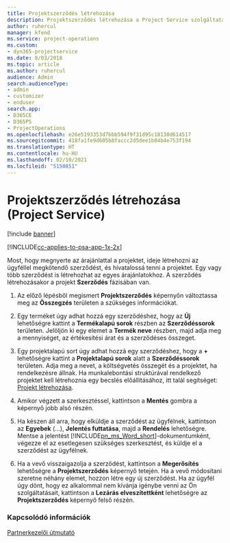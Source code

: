```yaml
---
title: Projektszerződés létrehozása
description: Projektszerződés létrehozása a Project Service szolgáltatásban
author: ruhercul
manager: kfend
ms.service: project-operations
ms.custom:
- dyn365-projectservice
ms.date: 8/03/2018
ms.topic: article
ms.author: ruhercul
audience: Admin
search.audienceType:
- admin
- customizer
- enduser
search.app:
- D365CE
- D365PS
- ProjectOperations
ms.openlocfilehash: e26e5193353d7bbb594f9f31d95c18130d614517
ms.sourcegitcommit: 418fa1fe9d605b8faccc2d5dee1b04b4e753f194
ms.translationtype: HT
ms.contentlocale: hu-HU
ms.lasthandoff: 02/10/2021
ms.locfileid: "5150851"
---
```

# <a name="create-a-project-contract-project-service"></a>Projektszerződés létrehozása (Project Service)

[!include [banner](../includes/psa-now-project-operations.md)]

[!INCLUDE[cc-applies-to-psa-app-1x-2x](../includes/cc-applies-to-psa-app-1x-2x.md)]

Most, hogy megnyerte az árajánlattal a projektet, ideje létrehozni az ügyféllel megkötendő szerződést, és hivatalossá tenni a projektet. Egy vagy több szerződést is létrehozhat az egyes árajánlatokhoz. A szerződés létrehozásakor a projekt **Szerződés** fázisában van.  
  
1. Az előző lépésből megismert **Projektszerződés** képernyőn változtassa meg az **Összegzés** területen a szükséges információkat.  
  
2. Egy terméket úgy adhat hozzá egy szerződéshez, hogy az **Új** lehetőségre kattint a **Termékalapú sorok** részben az **Szerződéssorok** területen. Jelöljön ki egy elemet a **Termék neve** részben, majd adja meg a mennyiséget, az értékesítési árat és a szerződéses összeget.  
  
3. Egy projektalapú sort úgy adhat hozzá egy szerződéshez, hogy a **+** lehetőségre kattint a **Projektalapú sorok** alatt a **Szerződéssorok** területen. Adja meg a nevet, a költségvetés összegét és a projektet, ha rendelkezésre állnak. Ha munkalebontási struktúrával rendelkező projektet kell létrehoznia egy becslés előállításához, itt talál segítséget: [Projekt létrehozása](../psa/create-project.md).  
  
4. Amikor végzett a szerkesztéssel, kattintson a **Mentés** gombra a képernyő jobb alsó részén.  
  
5. Ha készen áll arra, hogy elküldje a szerződést az ügyfélnek, kattintson az **Egyebek** (...), **Jelentés futtatása**, majd a **Rendelés** lehetőségre. Mentse a jelentést [!INCLUDE[pn_ms_Word_short](../includes/pn-ms-word-short.md)]-dokumentumként, végezze el az esetlegesen szükséges szerkesztést, és küldje el a szerződést az ügyfélnek.  
  
6. Ha a vevő visszaigazolja a szerződést, kattintson a **Megerősítés** lehetőségre a **Projektszerződés** képernyő tetején. Ha a vevő módosítani szeretne néhány elemet, hozzon létre egy új szerződést. Ha az ügyfél úgy dönt, hogy ez alkalommal nem kívánja igénybe venni az Ön szolgáltatásait, kattintson a **Lezárás elveszítettként** lehetőségre az **Projektszerződés** képernyő felső részén.  
  
### <a name="see-also"></a>Kapcsolódó információk  
 [Partnerkezelői útmutató](../psa/account-manager-guide.md)
